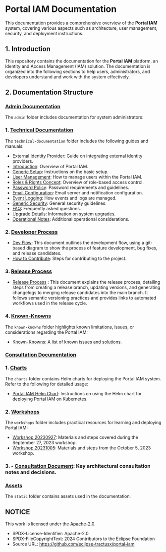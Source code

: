 # Portal IAM Documentation

This documentation provides a comprehensive overview of the **Portal IAM** system, covering various aspects such as architecture, user management, security, and deployment instructions.

## 1. Introduction

This repository contains the documentation for the **Portal IAM** platform, an Identity and Access Management (IAM) solution. The documentation is organized into the following sections to help users, administrators, and developers understand and work with the system effectively.

## 2. Documentation Structure

### [Admin Documentation](./admin/)

The `admin` folder includes documentation for system administrators:

### 1. [Technical Documentation](./admin/technical-documentation/)

The `technical-documentation` folder includes the following guides and manuals:

- [External Identity Provider](./admin/technical-documentation/00.%20External%20Identity%20Provider.md): Guide on integrating external identity providers.
- [Introduction](./admin/technical-documentation/01.%20Introduction.md): Overview of Portal IAM.
- [Generic Setup](./admin/technical-documentation/02.%20Generic%20Setup.md): Instructions on the basic setup.
- [User Management](./admin/technical-documentation/04.%20User%20Management.md): How to manage users within the Portal IAM.
- [Roles & Rights Concept](./admin/technical-documentation/06.%20Roles%20&%20Rights%20Concept.md): Overview of role-based access control.
- [Password Policy](./admin/technical-documentation/07.%20Password%20Policy.md): Password requirements and guidelines.
- [Email Configuration](./admin/technical-documentation/08.%20Email%20Configuration.md): Email server and notification configuration.
- [Event Logging](./admin/technical-documentation/09.%20Event%20Logging.md): How events and logs are managed.
- [Generic Security](./admin/technical-documentation/10.%20Generic%20Security.md): General security guidelines.
- [FAQ](./admin/technical-documentation/11.%20FAQ.md): Frequently asked questions.
- [Upgrade Details](./admin/technical-documentation/12.%20Upgrade%20Details.md): Information on system upgrades.
- [Operational Notes](./admin/technical-documentation/13.%20Operational%20Notes.md): Additional operational considerations.

### 2. [Developer Process](./admin/dev-process/)

- [Dev Flow](./dev-process/dev-flow.md): This document outlines the development flow, using a git-based diagram to show the process of feature development, bug fixes, and release candidates. 
- [How to Contribute](./admin/dev-process/How%20to%20contribute.md): Steps for contributing to the project.

### 3. [Release Process](./admin/release-process/)

- [Release Process](./release-process/release-process.md) :  This document explains the release process, detailing steps from creating a release branch, updating versions, and generating changelogs to merging release candidates into the main branch. It follows semantic versioning practices and provides links to automated workflows used in the release cycle.

### 4. [Known-Knowns](./admin/known-knowns/)

The `known-knowns` folder highlights known limitations, issues, or considerations regarding the Portal IAM:

- [Known-Knowns](./admin/known-knowns/Known-Knowns.md): A list of known issues and solutions.

### [Consultation Documentation](./consultation/)

### 1. [Charts](./consultation/charts/)

The `charts` folder contains Helm charts for deploying the Portal IAM system. Refer to the following for detailed usage:

- [Portal IAM Helm Chart](./consultation/portal-iam-helm-chart.md): Instructions on using the Helm chart for deploying Portal IAM on Kubernetes.

### 2. [Workshops](./consultation/workshops/)

The `workshops` folder includes practical resources for learning and deploying Portal IAM:

- [Workshop 20230927](./consultation/workshops/workshop-20230927.md): Materials and steps covered during the September 27, 2023 workshop.
- [Workshop 20231005](./consultation/workshops/workshop-20231005.md): Materials and steps from the October 5, 2023 workshop.


### 3. - [Consultation Document](./consultation/consultation.md): Key architectural consultation notes and decisions.
  

### [Assets](./static/)

The `static` folder contains assets used in the documentation.

## NOTICE

This work is licensed under the [Apache-2.0](https://www.apache.org/licenses/LICENSE-2.0).

- SPDX-License-Identifier: Apache-2.0
- SPDX-FileCopyrightText: 2024 Contributors to the Eclipse Foundation
- Source URL: https://github.com/eclipse-tractusx/portal-iam
